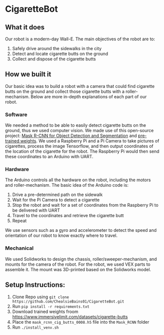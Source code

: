 # CigaretteBot
## What it does
Our robot is a modern-day Wall-E. The main objectives of the robot are to:
1. Safely drive around the sidewalks in the city
2. Detect and locate cigarette butts on the ground
3. Collect and dispose of the cigarette butts

## How we built it
Our basic idea was to build a robot with a camera that could find cigarette butts on the ground and collect those cigarette butts with a roller-mechanism. Below are more in-depth explanations of each part of our robot.
### Software
We needed a method to be able to easily detect cigarette butts on the ground, thus we used computer vision. We made use of this open-source project: [Mask R-CNN for Object Detection and Segmentation](https://github.com/matterport/Mask_RCNN) and [pre-trained weights](https://www.immersivelimit.com/datasets/cigarette-butts). We used a Raspberry Pi and a Pi Camera to take pictures of cigarettes, process the image Tensorflow, and then output coordinates of the location of the cigarette for the robot. The Raspberry Pi would then send these coordinates to an Arduino with UART.

### Hardware
The Arduino controls all the hardware on the robot, including the motors and roller-mechanism. The basic idea of the Arduino code is:
1. Drive a pre-determined path on the sidewalk
2. Wait for the Pi Camera to detect a cigarette
3. Stop the robot and wait for a set of coordinates from the Raspberry Pi to be delivered with UART
4. Travel to the coordinates and retrieve the cigarette butt
5. Repeat

We use sensors such as a gyro and accelerometer to detect the speed and orientation of our robot to know exactly where to travel.

### Mechanical
We used Solidworks to design the chassis, roller/sweeper-mechanism, and mounts for the camera of the robot. For the robot, we used VEX parts to assemble it. The mount was 3D-printed based on the Solidworks model.

## Setup Instructions:
1. Clone Repo using `git clone https://github.com/ChealsieBains01/CigaretteBot.git`
2. Run `pip install -r requirements.txt`
3. Download trained weights froom https://www.immersivelimit.com/datasets/cigarette-butts
4. Place the `mask_rcnn_cig_butts_0008.h5` file into the `Mask_RCNN` folder
5. Run `./install_venv.sh`
